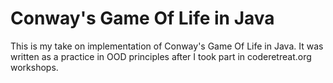 Conway's Game Of Life in Java
=================

This is my take on implementation of Conway's Game Of Life in Java. It was written as a practice in OOD principles after I took part in coderetreat.org workshops.

